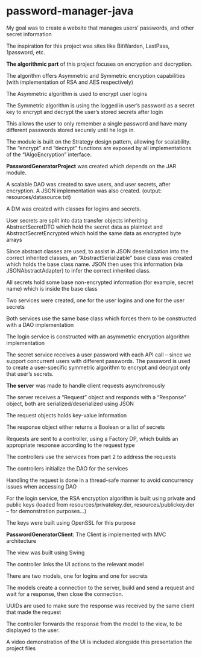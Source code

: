 # password-manager-java
My goal was to create a website that manages users’ passwords, and other secret information

The inspiration for this project was sites like BitWarden, LastPass, 1password, etc.


**The algorithmic part** of this project focuses on encryption and decryption.

The algorithm offers Asymmetric and Symmetric encryption capabilities (with implementation of RSA and AES respectively)

The Asymmetric algorithm is used to encrypt user logins

The Symmetric algorithm is using the logged in user’s password as a secret key to encrypt and decrypt the user’s stored secrets after login

This allows the user to only remember a single password and have many different passwords stored securely until he logs in.

The module is built on the Strategy design pattern, allowing for scalability. The “encrypt” and “decrypt” functions are exposed by all implementations of the “IAlgoEncryption” interface.


**PasswordGeneratorProject** was created which depends on the JAR module.

A scalable DAO was created to save users, and user secrets, after encryption. A JSON implementation was also created. (output: resources/datasource.txt)

A DM was created with classes for logins and secrets.

User secrets are split into data transfer objects inheriting AbstractSecretDTO which hold the secret data as plaintext and AbstractSecretEncrypted which hold the same data as encrypted byte arrays

Since abstract classes are used, to assist in JSON deserialization into the correct inherited classes, an “AbstractSerializable” base class was created which holds the base class name. JSON then uses this information (via JSONAbstractAdapter) to infer the correct inherited class.

All secrets hold some base non-encrypted information (for example, secret name) which is inside the base class

Two services were created, one for the user logins and one for the user secrets

Both services use the same base class which forces them to be constructed with a DAO implementation

The login service is constructed with an asymmetric encryption algorithm implementation

The secret service receives a user password with each API call – since we support concurrent users with different passwords. The password is used to create a user-specific symmetric algorithm to encrypt and decrypt only that user’s secrets.


**The server** was made to handle client requests asynchronously

The server receives a “Request” object and responds with a “Response” object, both are serialized/deserialized using JSON

The request objects holds key-value information

The response object either returns a Boolean or a list of secrets

Requests are sent to a controller, using a Factory DP, which builds an appropriate response according to the request type

The controllers use the services from part 2 to address the requests

The controllers initialize the DAO for the services

Handling the request is done in a thread-safe manner to avoid concurrency issues when accessing DAO

For the login service, the RSA encryption algorithm is built using private and public keys (loaded from resources/privatekey.der, resources/publickey.der – for demonstration purposes…)

The keys were built using OpenSSL for this purpose


**PasswordGeneratorClient**:
The Client is implemented with MVC architecture

The view was built using Swing

The controller links the UI actions to the relevant model 

There are two models, one for logins and one for secrets

The models create a connection to the server, build and send a request and wait for a response, then close the connection.

UUIDs are used to make sure the response was received by the same client that made the request

The controller forwards the response from the model to the view, to be displayed to the user.

A video demonstration of the UI is included alongside this presentation the project files 
